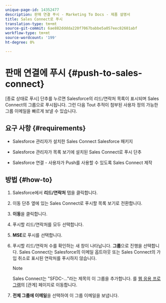 ```yaml
---
unique-page-id: 14352477
description: 판매 연결 푸시 - Marketing To Docs - 제품 설명서
title: Sales Connect로 푸시
translation-type: tm+mt
source-git-commit: 6ae882dddda220f7067babbe5a057eec82601abf
workflow-type: tm+mt
source-wordcount: '199'
ht-degree: 0%

---
```



# 판매 연결에 푸시 {#push-to-sales-connect}

[종료 상태로 푸시] 단추를 누르면 Salesforce의 리드/연락처 목록이 표시되며 Sales Connect의 그룹으로 푸시됩니다. 그런 다음 Tout 추적이 첨부된 사용자 정의 가능한 그룹 이메일을 빠르게 보낼 수 있습니다.

## 요구 사항 {#requirements}

* Salesforce 관리자가 설치한 Sales Connect Salesforce 패키지

* Salesforce 관리자가 목록 보기에 설치된 Sales Connect로 푸시 단추

* Salesforce 연결 - 사용자가 Push를 사용할 수 있도록 Sales Connect 제작

## 방법 {#how-to}

1. Salesforce에서 **리드/연락처** 탭을 클릭합니다.
1. 이동 단추 옆에 있는 Sales Connect로 푸시할 목록 보기로 전환합니다.
1. **이동**&#x200B;을 클릭합니다.
1. 푸시할 리드/연락처를 모두 선택합니다.
1. **MSE**&#x200B;로 푸시를 선택합니다.
1. 푸시할 리드/연락처 수를 확인하는 새 창이 나타납니다. **그룹**&#x200B;으로 진행을 선택합니다. Sales Connect는 Salesforce의 이메일 옵트아웃 또는 Sales Connect의 가입 취소로 표시된 연락처를 푸시하지 않습니다.

   >[!NOTE]
   >
   >Sales Connect는 &quot;SFDC-...&quot;라는 제목의 이 그룹을 추가합니다. 를 [웹 응용 프로그램](https://toutapp.com/login)의 [관계] 페이지로 이동합니다.

1. **전체 그룹에 이메일**&#x200B;을 선택하여 이 그룹 이메일을 보냅니다.
